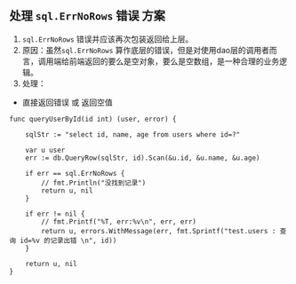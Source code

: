 处理 `sql.ErrNoRows` 错误 方案
------------------------------------------------


1. `sql.ErrNoRows` 错误并应该再次包装返回给上层。
2. 原因：虽然`sql.ErrNoRows` 算作底层的错误，但是对使用dao层的调用者而言，调用端给前端返回的要么是空对象，要么是空数组，是一种合理的业务逻辑。
3. 处理：
- 直接返回错误 或 返回空值

```golang
func queryUserById(id int) (user, error) {

	sqlStr := "select id, name, age from users where id=?"

	var u user
	err := db.QueryRow(sqlStr, id).Scan(&u.id, &u.name, &u.age)

	if err == sql.ErrNoRows {
		// fmt.Println("没找到记录")
		return u, nil
	}

	if err != nil {
		// fmt.Printf("%T, err:%v\n", err, err)
		return u, errors.WithMessage(err, fmt.Sprintf("test.users : 查询 id=%v 的记录出错 \n", id))
	}

	return u, nil
}
```
